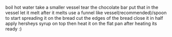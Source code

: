 boil hot water 
take a smaller vessel
tear the chocolate bar
put that in the vessel
let it melt
after it melts use a funnel like vessel(recommended)/spoon to start spreading it on the bread
cut the edges of the bread
close it in half 
apply hersheys syrup on top 
then heat it on the flat pan
after heating its ready :)
